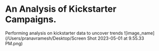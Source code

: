 # An Analysis of Kickstarter Campaigns.
Performing analysis on kickstarter data to uncover trends
![image_name](/Users/pranavramesh/Desktop/Screen Shot 2023-05-01 at 9.55.33 PM.png)
